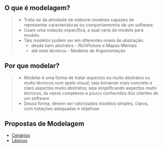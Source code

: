 ## O que é modelagem?
> * Trata-se da atividade de elaborar modelos capazes de representar características ou comportamentos de um software.
> * Usam uma notação específica, a qual varia de modelo para modelo.
> * Tais modelos podem ser em diferentes níveis de abstração:
>   * desde bem abstratos - RichPicture e Mapas Mentais
>   * até mais técnicos - Modelos de Argumentação

## Por que modelar?
> * Modelar é uma forma de tratar aspectos ou muito abstratos ou muito técnicos com apelo visual; seja tornando mais concreto e claro aspectos muito abstratos; seja simplificando aspectos muito técnicos, às vezes complexos e pouco conhecidos dos clientes de um software
> * Dessa forma, devem ser valorizados modelos simples, claros, com notações adequadas e objetivas

## Propostas de Modelagem
* [Cenários](https://github.com/gabrielziegler3/Requisitos-2018-1/wiki/Cenários)
* [Léxicos](https://github.com/gabrielziegler3/Requisitos-2018-1/wiki/Léxico)